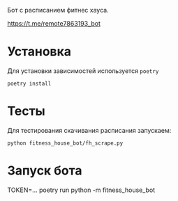  Бот с расписанием фитнес хауса.

 https://t.me/remote7863193_bot

 # Установка

 Для установки зависимостей используется `poetry`

    poetry install

 # Тесты

Для тестирования скачивания расписания запускаем:

    python fitness_house_bot/fh_scrape.py

# Запуск бота

TOKEN=... poetry run python -m fitness_house_bot
